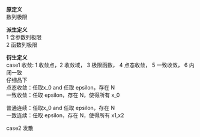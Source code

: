 **原定义**  
数列极限  
  
**派生定义**  
1 含参数列极限  
2 函数列极限  
  
**衍生定义**  
case1 收敛: 1 收敛点，2 收敛域， 3 极限函数， 4 点态收敛， 5 一致收敛， 6 内闭一致  
仔细品下  
点态收敛：任取x_0 and 任取 epsilon，存在 N  
一致收敛：任取 epsilon，存在 N，使得所有 x_0  
  
普通连续：任取x_0 and 任取 epsilon，存在 N  
一致连续：任取 epsilon，存在 N，使得所有 x1,x2  
  
  
case2 发散  
